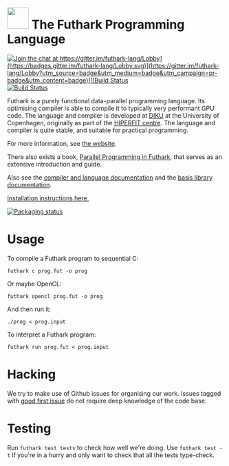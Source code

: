 <img src="assets/logo.svg" height="50px"/> The Futhark Programming Language
==========

[![Join the chat at https://gitter.im/futhark-lang/Lobby](https://badges.gitter.im/futhark-lang/Lobby.svg)](https://gitter.im/futhark-lang/Lobby?utm_source=badge&utm_medium=badge&utm_campaign=pr-badge&utm_content=badge)[![Build Status](https://travis-ci.org/diku-dk/futhark.svg?branch=master)](https://travis-ci.org/diku-dk/futhark)[![Build Status](https://dev.azure.com/futhark/futhark/_apis/build/status/diku-dk.futhark?branchName=master)](https://dev.azure.com/futhark/futhark/_build/latest?definitionId=1&branchName=master)

Futhark is a purely functional data-parallel programming language.
Its optimising compiler is able to compile it to typically very
performant GPU code.  The language and compiler is developed at
[DIKU](http://diku.dk) at the University of Copenhagen, originally as
part of the [HIPERFIT centre](http://hiperfit.dk).  The language and
compiler is quite stable, and suitable for practical programming.

For more information, see [the website](http://futhark-lang.org).

There also exists a book, [Parallel Programming in Futhark](https://futhark-book.readthedocs.io/en/latest/), that serves as an extensive introduction and guide.

Also see the [compiler and language
documentation](http://futhark.readthedocs.io) and the [basis library
documentation](https://futhark-lang.org/docs).

[Installation instructions here.](http://futhark.readthedocs.io/en/latest/installation.html)

[![Packaging status](https://repology.org/badge/vertical-allrepos/futhark.svg)](https://repology.org/project/futhark/versions)

Usage
=====

To compile a Futhark program to sequential C:

    futhark c prog.fut -o prog

Or maybe OpenCL:

    futhark opencl prog.fut -o prog

And then run it:

    ./prog < prog.input

To interpret a Futhark program:

    futhark run prog.fut < prog.input

Hacking
=======

We try to make use of Github issues for organising our work.  Issues
tagged with
[good first issue](https://github.com/diku-dk/futhark/issues?q=is%3Aissue+is%3Aopen+label%3A%22good+first+issue%22)
do not require deep knowledge of the code base.

Testing
=======

Run `futhark test tests` to check how well we're doing.  Use `futhark
test -t` if you're in a hurry and only want to check that all the
tests type-check.
